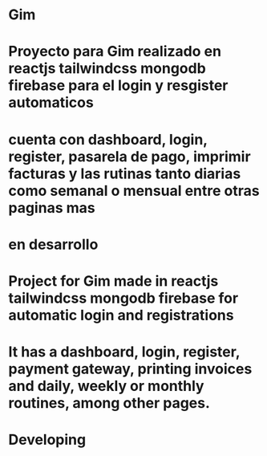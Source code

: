 # Gim

# Proyecto para Gim realizado en reactjs tailwindcss mongodb firebase para el login y resgister automaticos

# cuenta con dashboard, login, register, pasarela de pago, imprimir facturas y las rutinas tanto diarias como semanal o mensual entre otras paginas mas 

# en desarrollo 

# Project for Gim made in reactjs tailwindcss mongodb firebase for automatic login and registrations

# It has a dashboard, login, register, payment gateway, printing invoices and daily, weekly or monthly routines, among other pages.

# Developing